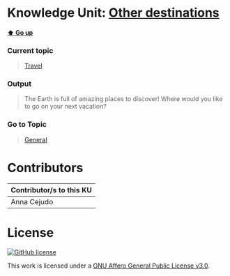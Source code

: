 # Knowledge Unit: [Other destinations](../../knowledge_units/travel/other-destinations.md)

#### [:arrow_up: Go up](../../topics/travel.md)
### Current topic
> [Travel](../../topics/travel.md)
### Output
> The Earth is full of amazing places to discover! Where would you like to go on your next vacation?
### Go to Topic
> [General](../../topics/general.md)


# Contributors

| Contributor/s to this KU |
| - | 
| Anna Cejudo |

# License
[![GitHub license](https://img.shields.io/github/license/inbrainz/cerebro)](https://github.com/inbrainz/cerebro/blob/master/LICENSE)

This work is licensed under a [GNU Affero General Public License v3.0](https://www.gnu.org/licenses/agpl-3.0.txt).